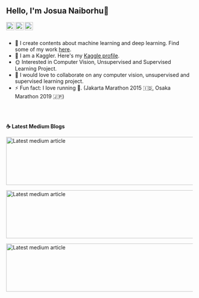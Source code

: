 ## Hello, I'm Josua Naiborhu👋

<a href="https://twitter.com/naiborhu_josua">
  <img align="left" alt="josua naiborhu's Twitter" width="22px" src="https://cdn.jsdelivr.net/npm/simple-icons@v3/icons/twitter.svg" />
</a>
<a href="https://www.linkedin.com/in/josuanaiborhu/">
  <img align="left" alt="Josua Naiborhu's Linkdein" width="22px" src="https://cdn.jsdelivr.net/npm/simple-icons@v3/icons/linkedin.svg" />
</a>
<a href="https://github.com/naiborhujosua">
  <img align="left" alt="Josua's Github" width="22px" src="https://cdn.jsdelivr.net/npm/simple-icons@v3/icons/github.svg" />
</a>

<br/>
<br/>

- 🌱 I create contents about machine learning and deep learning. Find some of my work [here](https://naiborhujosua.medium.com/).
- 🌻 I am a Kaggler. Here's my [Kaggle profile](https://www.kaggle.com/naiborhujosua).
-  :sun_with_face: Interested in Computer Vision, Unsupervised and Supervised Learning Project.
- 👯 I would love to collaborate on any computer vision, unsupervised and supervised learning project.
- ⚡ Fun fact: I love running :running:. (Jakarta Marathon 2015 	:indonesia:, Osaka Marathon 2019 :jp:)



<br/>
<br/>

<p><b> &#9749; Latest Medium Blogs</b></p>

<a target="_blank" href="https://github-readme-medium-recent-article.vercel.app/medium/@naiborhujosua/2"><img src="https://github-readme-medium-recent-article.vercel.app/medium/@naiborhujosua/2" alt="Latest medium article" width="900" height="130" ></a>

<a target="_blank" href="https://github-readme-medium-recent-article.vercel.app/medium/@naiborhujosua/3"><img src="https://github-readme-medium-recent-article.vercel.app/medium/@naiborhujosua/3" alt="Latest medium article" width="900" height="130" > </a>

<a target="_blank" href="https://github-readme-medium-recent-article.vercel.app/medium/@naiborhujosua/0"><img src="https://github-readme-medium-recent-article.vercel.app/medium/@naiborhujosua/0" alt="Latest medium article" width="800" height="130" > </a>




